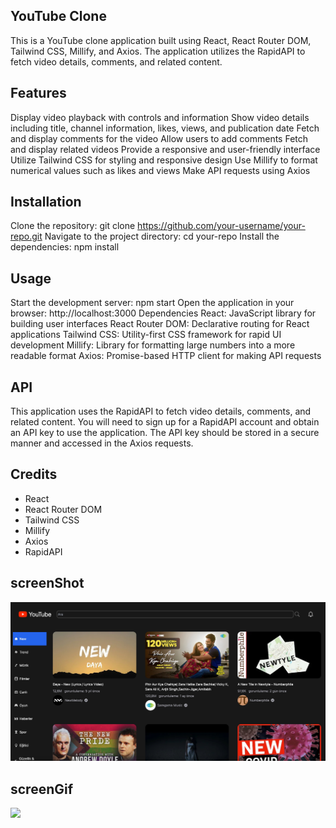 ## YouTube Clone

This is a YouTube clone application built using React, React Router DOM, Tailwind CSS, Millify, and Axios. The application utilizes the RapidAPI to fetch video details, comments, and related content.

## Features

Display video playback with controls and information
Show video details including title, channel information, likes, views, and publication date
Fetch and display comments for the video
Allow users to add comments
Fetch and display related videos
Provide a responsive and user-friendly interface
Utilize Tailwind CSS for styling and responsive design
Use Millify to format numerical values such as likes and views
Make API requests using Axios

## Installation

Clone the repository: git clone https://github.com/your-username/your-repo.git
Navigate to the project directory: cd your-repo
Install the dependencies: npm install

## Usage

Start the development server: npm start
Open the application in your browser: http://localhost:3000
Dependencies
React: JavaScript library for building user interfaces
React Router DOM: Declarative routing for React applications
Tailwind CSS: Utility-first CSS framework for rapid UI development
Millify: Library for formatting large numbers into a more readable format
Axios: Promise-based HTTP client for making API requests

## API

This application uses the RapidAPI to fetch video details, comments, and related content. You will need to sign up for a RapidAPI account and obtain an API key to use the application. The API key should be stored in a secure manner and accessed in the Axios requests.

## Credits

- React
- React Router DOM
- Tailwind CSS
- Millify
- Axios
- RapidAPI

## screenShot

<img src="/src/assets/screenShot.jpg" />

## screenGif

<img src="/src/assets/screen.gif"/>
